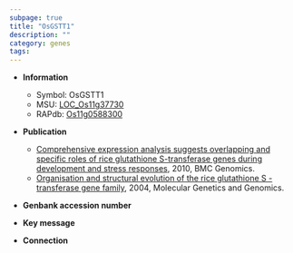 ```yaml
---
subpage: true
title: "OsGSTT1"
description: ""
category: genes
tags: 
---
```


* **Information**  
    + Symbol: OsGSTT1  
    + MSU: [LOC_Os11g37730](http://rice.plantbiology.msu.edu/cgi-bin/ORF_infopage.cgi?orf=LOC_Os11g37730)  
    + RAPdb: [Os11g0588300](http://rapdb.dna.affrc.go.jp/viewer/gbrowse_details/irgsp1?name=Os11g0588300)  

* **Publication**  
    + [Comprehensive expression analysis suggests overlapping and specific roles of rice glutathione S-transferase genes during development and stress responses](http://www.ncbi.nlm.nih.gov/pubmed?term=Comprehensive+expression+analysis+suggests+overlapping+and+specific+roles+of+rice+glutathione+S-transferase+genes+during+development+and+stress+responses%5BTitle%5D), 2010, BMC Genomics.
    + [Organisation and structural evolution of the rice glutathione S -transferase gene family](http://www.ncbi.nlm.nih.gov/pubmed?term=Organisation+and+structural+evolution+of+the+rice+glutathione+S+-transferase+gene+family%5BTitle%5D), 2004, Molecular Genetics and Genomics.

* **Genbank accession number**  

* **Key message**  

* **Connection**  



